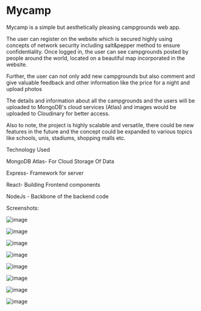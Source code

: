 # Mycamp

Mycamp is a simple but aesthetically pleasing campgrounds web app.

The user can register on the website which is secured highly using concepts of network security including salt&pepper method to ensure confidentiality.
Once logged in, the user can see campgrounds posted by people around the world, located on a beautiful map incorporated in the website.

Further, the user can not only add new campgrounds but also comment and give valuable feedback and other information like the price for a night and upload photos

The details and information about all the campgrounds and the users will be uploaded to MongoDB's cloud services (Atlas) and images would be uploaded to Cloudinary for better access.

Also to note, the project is highly scalable and versatile, there could be new features in the future and the concept could be expanded to various topics like schools, unis, stadiums, shopping malls etc.

Technology Used

MongoDB Atlas- For Cloud Storage Of Data

Express- Framework for server

React- Building Frontend components 

NodeJs - Backbone of the backend code

Screenshots:

![image](https://user-images.githubusercontent.com/73249418/166822068-2cd790dc-97d9-4a9b-9eda-b781a5d1fbe1.png)

![image](https://user-images.githubusercontent.com/73249418/166822271-a4ac6775-c00d-47fb-97c9-593fa21f8bb0.png)

![image](https://user-images.githubusercontent.com/73249418/166822323-d7289965-6bac-4826-a65a-a61859773a4e.png)

![image](https://user-images.githubusercontent.com/73249418/166822356-a36accf6-1b42-49ba-9fbf-88d661df1ca5.png)

![image](https://user-images.githubusercontent.com/73249418/166822373-14c7226d-2daf-4a24-b31d-b006203a5f03.png)

![image](https://user-images.githubusercontent.com/73249418/166822403-bfb16dd2-1c4e-4091-99b6-126e64e17031.png)

![image](https://user-images.githubusercontent.com/73249418/166822415-a6f13d43-38bc-4c4e-a75f-85b1dc45e8f8.png)

![image](https://user-images.githubusercontent.com/73249418/166822437-02255c60-8807-411d-bee1-a9cfed5e6fef.png)

